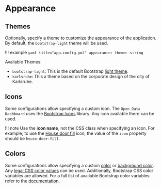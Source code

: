 # Appearance

## Themes

Optionally, specify a theme to customize the appearance of the application. By default, the `bootstrap-light` theme will be used.

!!! example
    ```yaml title="app.config.yml"
    appearance:
        theme: string
    ```

Available Themes:

* `bootstrap-light`: This is the default Bootstrap [light theme](https://getbootstrap.com/docs/5.3/customize/color-modes/).
* `karlsruhe`: This a theme based on the corporate design of the city of Karlsruhe.

## Icons

Some configurations allow specifying a custom icon.
The `Open Data Dashboard` uses the [Bootstrap Icons](https://icons.getbootstrap.com/) library. Any icon available there can be used.

!!! note
    Use the **icon name**, not the CSS class when specifying an icon.
    For example, to use the [House door fill](https://icons.getbootstrap.com/icons/house-door-fill/) icon, the value of the `icon` property should be `house-door-fill`.

## Colors

Some configurations allow specifying a custom [color](https://developer.mozilla.org/en-US/docs/Web/CSS/color) or [background color](https://developer.mozilla.org/en-US/docs/Web/CSS/background-color).
Any [legal CSS color values](https://www.w3schools.com/cssref/css_colors_legal.php) can be used. Additionally, Bootstrap CSS color variables are allowed.
For a full list of available Bootstrap color variables refer to the [documentation](https://getbootstrap.com/docs/5.2/customize/css-variables/#root-variables).
